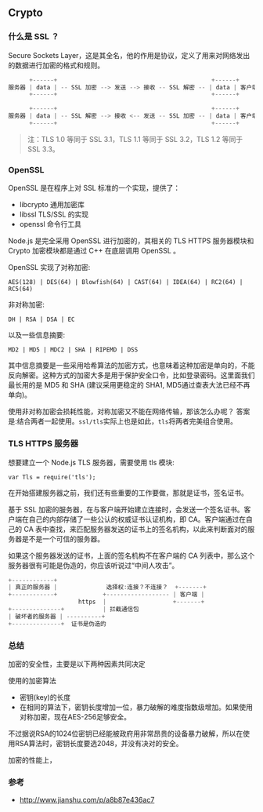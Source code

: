 ## Crypto

### 什么是 SSL ？
Secure Sockets Layer，这是其全名，他的作用是协议，定义了用来对网络发出的数据进行加密的格式和规则。

```js
      +------+                                            +------+
服务器 | data | -- SSL 加密 --> 发送 --> 接收 -- SSL 解密 -- | data | 客户端 
      +------+                                            +------+   

      +------+                                            +------+
服务器 | data | -- SSL 解密 --> 接收 <-- 发送 -- SSL 加密 -- | data | 客户端 
      +------+                                            +------+
```
> 注：TLS 1.0 等同于 SSL 3.1，TLS 1.1 等同于 SSL 3.2，TLS 1.2 等同于 SSL 3.3。



### OpenSSL
OpenSSL 是在程序上对 SSL 标准的一个实现，提供了：

* libcrypto 通用加密库
* libssl TLS/SSL 的实现
* openssl 命令行工具

Node.js 是完全采用 OpenSSL 进行加密的，其相关的 TLS HTTPS 服务器模块和 Crypto 加密模块都是通过 C++ 在底层调用 OpenSSL 。

OpenSSL 实现了对称加密:
```shell
AES(128) | DES(64) | Blowfish(64) | CAST(64) | IDEA(64) | RC2(64) | RC5(64)
```
非对称加密:
```shell
DH | RSA | DSA | EC
```
以及一些信息摘要:
```shell
MD2 | MD5 | MDC2 | SHA | RIPEMD | DSS
```
其中信息摘要是一些采用哈希算法的加密方式，也意味着这种加密是单向的，不能反向解密。这种方式的加密大多是用于保护安全口令，比如登录密码。这里面我们最长用的是 MD5 和 SHA (建议采用更稳定的 SHA1, MD5通过查表大法已经不再单向)。

使用非对称加密会损耗性能，对称加密又不能在网络传输，那该怎么办呢？
答案是:结合两者一起使用。`ssl/tls`实际上也是如此，`tls`将两者完美组合使用。


### TLS HTTPS 服务器
想要建立一个 Node.js TLS 服务器，需要使用 tls 模块:

`var Tls = require('tls');`

在开始搭建服务器之前，我们还有些重要的工作要做，那就是证书，签名证书。

基于 SSL 加密的服务器，在与客户端开始建立连接时，会发送一个签名证书。客户端在自己的内部存储了一些公认的权威证书认证机构，即 CA。客户端通过在自己的 CA 表中查找，来匹配服务器发送的证书上的签名机构，以此来判断面对的服务器是不是一个可信的服务器。

如果这个服务器发送的证书，上面的签名机构不在客户端的 CA 列表中，那么这个服务器很有可能是伪造的，你应该听说过“中间人攻击”。

```js
+------------+                                
| 真正的服务器 |              选择权:连接？不连接？  +-------+
+------------+             +------------------ | 客户端 |
                    https  |                   +-------+
+--------------+           | 拦截通信包       
| 破坏者的服务器 | ----------+
+--------------+  证书是伪造的
```



### 总结
加密的安全性，主要是以下两种因素共同决定

使用的加密算法
* 密钥(key)的长度
* 在相同的算法下，密钥长度增加一位，暴力破解的难度指数级增加。如果使用对称加密，现在AES-256足够安全。

不过据说RSA的1024位密钥已经能被政府用非常昂贵的设备暴力破解，所以在使用RSA算法时，密钥长度要选2048，并没有决对的安全。

加密的性能上， 

### 参考
* http://www.jianshu.com/p/a8b87e436ac7